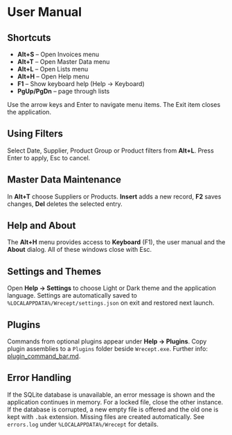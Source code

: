 # User Manual

## Shortcuts
- **Alt+S** – Open Invoices menu
- **Alt+T** – Open Master Data menu
- **Alt+L** – Open Lists menu
- **Alt+H** – Open Help menu
- **F1** – Show keyboard help (Help → Keyboard)
- **PgUp/PgDn** – page through lists

Use the arrow keys and Enter to navigate menu items. The Exit item closes the application.

## Using Filters
Select Date, Supplier, Product Group or Product filters from **Alt+L**. Press Enter to apply, Esc to cancel.

## Master Data Maintenance
In **Alt+T** choose Suppliers or Products. **Insert** adds a new record, **F2** saves changes, **Del** deletes the selected entry.

## Help and About
The **Alt+H** menu provides access to **Keyboard** (F1), the user manual and the **About** dialog. All of these windows close with Esc.

## Settings and Themes
Open **Help → Settings** to choose Light or Dark theme and the application language. Settings are automatically saved to `%LOCALAPPDATA%/Wrecept/settings.json` on exit and restored next launch.

## Plugins
Commands from optional plugins appear under **Help → Plugins**. Copy plugin assemblies to a `Plugins` folder beside `Wrecept.exe`. Further info: [plugin_command_bar.md](plugin_command_bar.md).

## Error Handling
If the SQLite database is unavailable, an error message is shown and the application continues in memory. For a locked file, close the other instance. If the database is corrupted, a new empty file is offered and the old one is kept with `.bak` extension. Missing files are created automatically. See `errors.log` under `%LOCALAPPDATA%/Wrecept` for details.
